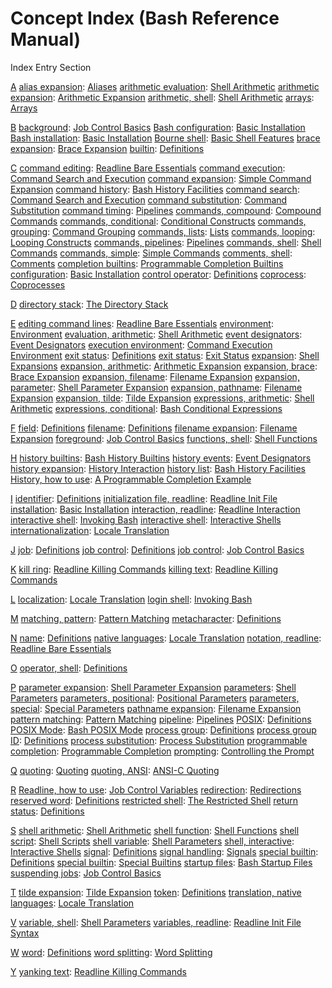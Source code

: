 # Concept Index \(Bash Reference Manual\)

 Index Entry  Section

 [A](concept-index-bash-reference-manual.md) [alias expansion](aliases-bash-reference-manual.md#index-alias-expansion): [Aliases](aliases-bash-reference-manual.md#Aliases) [arithmetic evaluation](shell-arithmetic-bash-reference-manual.md#index-arithmetic-evaluation): [Shell Arithmetic](shell-arithmetic-bash-reference-manual.md#Shell-Arithmetic) [arithmetic expansion](arithmetic-expansion-bash-reference-manual.md#index-arithmetic-expansion): [Arithmetic Expansion](arithmetic-expansion-bash-reference-manual.md#Arithmetic-Expansion) [arithmetic, shell](shell-arithmetic-bash-reference-manual.md#index-arithmetic_002c-shell): [Shell Arithmetic](shell-arithmetic-bash-reference-manual.md#Shell-Arithmetic) [arrays](arrays-bash-reference-manual.md#index-arrays): [Arrays](arrays-bash-reference-manual.md#Arrays)

 [B](concept-index-bash-reference-manual.md) [background](job-control-basics-bash-reference-manual.md#index-background): [Job Control Basics](job-control-basics-bash-reference-manual.md#Job-Control-Basics) [Bash configuration](basic-installation-bash-reference-manual.md#index-Bash-configuration): [Basic Installation](basic-installation-bash-reference-manual.md#Basic-Installation) [Bash installation](basic-installation-bash-reference-manual.md#index-Bash-installation): [Basic Installation](basic-installation-bash-reference-manual.md#Basic-Installation) [Bourne shell](basic-shell-features-bash-reference-manual.md#index-Bourne-shell): [Basic Shell Features](basic-shell-features-bash-reference-manual.md#Basic-Shell-Features) [brace expansion](brace-expansion-bash-reference-manual.md#index-brace-expansion): [Brace Expansion](brace-expansion-bash-reference-manual.md#Brace-Expansion) [builtin](definitions-bash-reference-manual.md#index-builtin-1): [Definitions](definitions-bash-reference-manual.md#Definitions)

 [C](concept-index-bash-reference-manual.md) [command editing](readline-bare-essentials-bash-reference-manual.md#index-command-editing): [Readline Bare Essentials](readline-bare-essentials-bash-reference-manual.md#Readline-Bare-Essentials) [command execution](command-search-and-execution-bash-reference-manual.md#index-command-execution): [Command Search and Execution](command-search-and-execution-bash-reference-manual.md#Command-Search-and-Execution) [command expansion](simple-command-expansion-bash-reference-manual.md#index-command-expansion): [Simple Command Expansion](simple-command-expansion-bash-reference-manual.md#Simple-Command-Expansion) [command history](bash-history-facilities-bash-reference-manual.md#index-command-history): [Bash History Facilities](bash-history-facilities-bash-reference-manual.md#Bash-History-Facilities) [command search](command-search-and-execution-bash-reference-manual.md#index-command-search): [Command Search and Execution](command-search-and-execution-bash-reference-manual.md#Command-Search-and-Execution) [command substitution](command-substitution-bash-reference-manual.md#index-command-substitution): [Command Substitution](command-substitution-bash-reference-manual.md#Command-Substitution) [command timing](pipelines-bash-reference-manual.md#index-command-timing): [Pipelines](pipelines-bash-reference-manual.md#Pipelines) [commands, compound](compound-commands-bash-reference-manual.md#index-commands_002c-compound): [Compound Commands](compound-commands-bash-reference-manual.md#Compound-Commands) [commands, conditional](conditional-constructs-bash-reference-manual.md#index-commands_002c-conditional): [Conditional Constructs](conditional-constructs-bash-reference-manual.md#Conditional-Constructs) [commands, grouping](command-grouping-bash-reference-manual.md#index-commands_002c-grouping): [Command Grouping](command-grouping-bash-reference-manual.md#Command-Grouping) [commands, lists](lists-bash-reference-manual.md#index-commands_002c-lists): [Lists](lists-bash-reference-manual.md#Lists) [commands, looping](looping-constructs-bash-reference-manual.md#index-commands_002c-looping): [Looping Constructs](looping-constructs-bash-reference-manual.md#Looping-Constructs) [commands, pipelines](pipelines-bash-reference-manual.md#index-commands_002c-pipelines): [Pipelines](pipelines-bash-reference-manual.md#Pipelines) [commands, shell](shell-commands-bash-reference-manual.md#index-commands_002c-shell): [Shell Commands](shell-commands-bash-reference-manual.md#Shell-Commands) [commands, simple](simple-commands-bash-reference-manual.md#index-commands_002c-simple): [Simple Commands](simple-commands-bash-reference-manual.md#Simple-Commands) [comments, shell](comments-bash-reference-manual.md#index-comments_002c-shell): [Comments](comments-bash-reference-manual.md#Comments) [completion builtins](programmable-completion-builtins-bash-reference-manual.md#index-completion-builtins): [Programmable Completion Builtins](programmable-completion-builtins-bash-reference-manual.md#Programmable-Completion-Builtins) [configuration](basic-installation-bash-reference-manual.md#index-configuration): [Basic Installation](basic-installation-bash-reference-manual.md#Basic-Installation) [control operator](definitions-bash-reference-manual.md#index-control-operator): [Definitions](definitions-bash-reference-manual.md#Definitions) [coprocess](coprocesses-bash-reference-manual.md#index-coprocess): [Coprocesses](coprocesses-bash-reference-manual.md#Coprocesses)

 [D](concept-index-bash-reference-manual.md) [directory stack](the-directory-stack-bash-reference-manual.md#index-directory-stack): [The Directory Stack](the-directory-stack-bash-reference-manual.md#The-Directory-Stack)

 [E](concept-index-bash-reference-manual.md) [editing command lines](readline-bare-essentials-bash-reference-manual.md#index-editing-command-lines): [Readline Bare Essentials](readline-bare-essentials-bash-reference-manual.md#Readline-Bare-Essentials) [environment](environment-bash-reference-manual.md#index-environment): [Environment](environment-bash-reference-manual.md#Environment) [evaluation, arithmetic](shell-arithmetic-bash-reference-manual.md#index-evaluation_002c-arithmetic): [Shell Arithmetic](shell-arithmetic-bash-reference-manual.md#Shell-Arithmetic) [event designators](event-designators-bash-reference-manual.md#index-event-designators): [Event Designators](event-designators-bash-reference-manual.md#Event-Designators) [execution environment](command-execution-environment-bash-reference-manual.md#index-execution-environment): [Command Execution Environment](command-execution-environment-bash-reference-manual.md#Command-Execution-Environment) [exit status](definitions-bash-reference-manual.md#index-exit-status): [Definitions](definitions-bash-reference-manual.md#Definitions) [exit status](exit-status-bash-reference-manual.md#index-exit-status-1): [Exit Status](exit-status-bash-reference-manual.md#Exit-Status) [expansion](shell-expansions-bash-reference-manual.md#index-expansion): [Shell Expansions](shell-expansions-bash-reference-manual.md#Shell-Expansions) [expansion, arithmetic](arithmetic-expansion-bash-reference-manual.md#index-expansion_002c-arithmetic): [Arithmetic Expansion](arithmetic-expansion-bash-reference-manual.md#Arithmetic-Expansion) [expansion, brace](brace-expansion-bash-reference-manual.md#index-expansion_002c-brace): [Brace Expansion](brace-expansion-bash-reference-manual.md#Brace-Expansion) [expansion, filename](filename-expansion-bash-reference-manual.md#index-expansion_002c-filename): [Filename Expansion](filename-expansion-bash-reference-manual.md#Filename-Expansion) [expansion, parameter](shell-parameter-expansion-bash-reference-manual.md#index-expansion_002c-parameter): [Shell Parameter Expansion](shell-parameter-expansion-bash-reference-manual.md#Shell-Parameter-Expansion) [expansion, pathname](filename-expansion-bash-reference-manual.md#index-expansion_002c-pathname): [Filename Expansion](filename-expansion-bash-reference-manual.md#Filename-Expansion) [expansion, tilde](tilde-expansion-bash-reference-manual.md#index-expansion_002c-tilde): [Tilde Expansion](tilde-expansion-bash-reference-manual.md#Tilde-Expansion) [expressions, arithmetic](shell-arithmetic-bash-reference-manual.md#index-expressions_002c-arithmetic): [Shell Arithmetic](shell-arithmetic-bash-reference-manual.md#Shell-Arithmetic) [expressions, conditional](bash-conditional-expressions-bash-reference-manual.md#index-expressions_002c-conditional): [Bash Conditional Expressions](bash-conditional-expressions-bash-reference-manual.md#Bash-Conditional-Expressions)

 [F](concept-index-bash-reference-manual.md) [field](definitions-bash-reference-manual.md#index-field): [Definitions](definitions-bash-reference-manual.md#Definitions) [filename](definitions-bash-reference-manual.md#index-filename): [Definitions](definitions-bash-reference-manual.md#Definitions) [filename expansion](filename-expansion-bash-reference-manual.md#index-filename-expansion): [Filename Expansion](filename-expansion-bash-reference-manual.md#Filename-Expansion) [foreground](job-control-basics-bash-reference-manual.md#index-foreground): [Job Control Basics](job-control-basics-bash-reference-manual.md#Job-Control-Basics) [functions, shell](shell-functions-bash-reference-manual.md#index-functions_002c-shell): [Shell Functions](shell-functions-bash-reference-manual.md#Shell-Functions)

 [H](concept-index-bash-reference-manual.md) [history builtins](bash-history-builtins-bash-reference-manual.md#index-history-builtins): [Bash History Builtins](bash-history-builtins-bash-reference-manual.md#Bash-History-Builtins) [history events](event-designators-bash-reference-manual.md#index-history-events): [Event Designators](event-designators-bash-reference-manual.md#Event-Designators) [history expansion](history-interaction-bash-reference-manual.md#index-history-expansion): [History Interaction](history-interaction-bash-reference-manual.md#History-Interaction) [history list](bash-history-facilities-bash-reference-manual.md#index-history-list): [Bash History Facilities](bash-history-facilities-bash-reference-manual.md#Bash-History-Facilities) [History, how to use](a-programmable-completion-example-bash-reference-manual.md#index-History_002c-how-to-use): [A Programmable Completion Example](a-programmable-completion-example-bash-reference-manual.md#A-Programmable-Completion-Example)

 [I](concept-index-bash-reference-manual.md) [identifier](definitions-bash-reference-manual.md#index-identifier): [Definitions](definitions-bash-reference-manual.md#Definitions) [initialization file, readline](readline-init-file-bash-reference-manual.md#index-initialization-file_002c-readline): [Readline Init File](readline-init-file-bash-reference-manual.md#Readline-Init-File) [installation](basic-installation-bash-reference-manual.md#index-installation): [Basic Installation](basic-installation-bash-reference-manual.md#Basic-Installation) [interaction, readline](readline-interaction-bash-reference-manual.md#index-interaction_002c-readline): [Readline Interaction](readline-interaction-bash-reference-manual.md#Readline-Interaction) [interactive shell](invoking-bash-bash-reference-manual.md#index-interactive-shell): [Invoking Bash](invoking-bash-bash-reference-manual.md#Invoking-Bash) [interactive shell](interactive-shells-bash-reference-manual.md#index-interactive-shell-1): [Interactive Shells](interactive-shells-bash-reference-manual.md#Interactive-Shells) [internationalization](locale-translation-bash-reference-manual.md#index-internationalization): [Locale Translation](locale-translation-bash-reference-manual.md#Locale-Translation)

 [J](concept-index-bash-reference-manual.md) [job](definitions-bash-reference-manual.md#index-job): [Definitions](definitions-bash-reference-manual.md#Definitions) [job control](definitions-bash-reference-manual.md#index-job-control): [Definitions](definitions-bash-reference-manual.md#Definitions) [job control](job-control-basics-bash-reference-manual.md#index-job-control-1): [Job Control Basics](job-control-basics-bash-reference-manual.md#Job-Control-Basics)

 [K](concept-index-bash-reference-manual.md) [kill ring](readline-killing-commands-bash-reference-manual.md#index-kill-ring): [Readline Killing Commands](readline-killing-commands-bash-reference-manual.md#Readline-Killing-Commands) [killing text](readline-killing-commands-bash-reference-manual.md#index-killing-text): [Readline Killing Commands](readline-killing-commands-bash-reference-manual.md#Readline-Killing-Commands)

 [L](concept-index-bash-reference-manual.md) [localization](locale-translation-bash-reference-manual.md#index-localization): [Locale Translation](locale-translation-bash-reference-manual.md#Locale-Translation) [login shell](invoking-bash-bash-reference-manual.md#index-login-shell): [Invoking Bash](invoking-bash-bash-reference-manual.md#Invoking-Bash)

 [M](concept-index-bash-reference-manual.md) [matching, pattern](pattern-matching-bash-reference-manual.md#index-matching_002c-pattern): [Pattern Matching](pattern-matching-bash-reference-manual.md#Pattern-Matching) [metacharacter](definitions-bash-reference-manual.md#index-metacharacter): [Definitions](definitions-bash-reference-manual.md#Definitions)

 [N](concept-index-bash-reference-manual.md) [name](definitions-bash-reference-manual.md#index-name): [Definitions](definitions-bash-reference-manual.md#Definitions) [native languages](locale-translation-bash-reference-manual.md#index-native-languages): [Locale Translation](locale-translation-bash-reference-manual.md#Locale-Translation) [notation, readline](readline-bare-essentials-bash-reference-manual.md#index-notation_002c-readline): [Readline Bare Essentials](readline-bare-essentials-bash-reference-manual.md#Readline-Bare-Essentials)

 [O](concept-index-bash-reference-manual.md) [operator, shell](definitions-bash-reference-manual.md#index-operator_002c-shell): [Definitions](definitions-bash-reference-manual.md#Definitions)

 [P](concept-index-bash-reference-manual.md) [parameter expansion](shell-parameter-expansion-bash-reference-manual.md#index-parameter-expansion): [Shell Parameter Expansion](shell-parameter-expansion-bash-reference-manual.md#Shell-Parameter-Expansion) [parameters](shell-parameters-bash-reference-manual.md#index-parameters): [Shell Parameters](shell-parameters-bash-reference-manual.md#Shell-Parameters) [parameters, positional](positional-parameters-bash-reference-manual.md#index-parameters_002c-positional): [Positional Parameters](positional-parameters-bash-reference-manual.md#Positional-Parameters) [parameters, special](special-parameters-bash-reference-manual.md#index-parameters_002c-special): [Special Parameters](special-parameters-bash-reference-manual.md#Special-Parameters) [pathname expansion](filename-expansion-bash-reference-manual.md#index-pathname-expansion): [Filename Expansion](filename-expansion-bash-reference-manual.md#Filename-Expansion) [pattern matching](pattern-matching-bash-reference-manual.md#index-pattern-matching): [Pattern Matching](pattern-matching-bash-reference-manual.md#Pattern-Matching) [pipeline](pipelines-bash-reference-manual.md#index-pipeline): [Pipelines](pipelines-bash-reference-manual.md#Pipelines) [POSIX](definitions-bash-reference-manual.md#index-POSIX): [Definitions](definitions-bash-reference-manual.md#Definitions) [POSIX Mode](bash-posix-mode-bash-reference-manual.md#index-POSIX-Mode): [Bash POSIX Mode](bash-posix-mode-bash-reference-manual.md#Bash-POSIX-Mode) [process group](definitions-bash-reference-manual.md#index-process-group): [Definitions](definitions-bash-reference-manual.md#Definitions) [process group ID](definitions-bash-reference-manual.md#index-process-group-ID): [Definitions](definitions-bash-reference-manual.md#Definitions) [process substitution](process-substitution-bash-reference-manual.md#index-process-substitution): [Process Substitution](process-substitution-bash-reference-manual.md#Process-Substitution) [programmable completion](programmable-completion-bash-reference-manual.md#index-programmable-completion): [Programmable Completion](programmable-completion-bash-reference-manual.md#Programmable-Completion) [prompting](controlling-the-prompt-bash-reference-manual.md#index-prompting): [Controlling the Prompt](controlling-the-prompt-bash-reference-manual.md#Controlling-the-Prompt)

 [Q](concept-index-bash-reference-manual.md) [quoting](quoting-bash-reference-manual.md#index-quoting): [Quoting](quoting-bash-reference-manual.md#Quoting) [quoting, ANSI](ansi-c-quoting-bash-reference-manual.md#index-quoting_002c-ANSI): [ANSI-C Quoting](ansi-c-quoting-bash-reference-manual.md#ANSI_002dC-Quoting)

 [R](concept-index-bash-reference-manual.md) [Readline, how to use](job-control-variables-bash-reference-manual.md#index-Readline_002c-how-to-use): [Job Control Variables](job-control-variables-bash-reference-manual.md#Job-Control-Variables) [redirection](redirections-bash-reference-manual.md#index-redirection): [Redirections](redirections-bash-reference-manual.md#Redirections) [reserved word](definitions-bash-reference-manual.md#index-reserved-word): [Definitions](definitions-bash-reference-manual.md#Definitions) [restricted shell](the-restricted-shell-bash-reference-manual.md#index-restricted-shell): [The Restricted Shell](the-restricted-shell-bash-reference-manual.md#The-Restricted-Shell) [return status](definitions-bash-reference-manual.md#index-return-status): [Definitions](definitions-bash-reference-manual.md#Definitions)

 [S](concept-index-bash-reference-manual.md) [shell arithmetic](shell-arithmetic-bash-reference-manual.md#index-shell-arithmetic): [Shell Arithmetic](shell-arithmetic-bash-reference-manual.md#Shell-Arithmetic) [shell function](shell-functions-bash-reference-manual.md#index-shell-function): [Shell Functions](shell-functions-bash-reference-manual.md#Shell-Functions) [shell script](shell-scripts-bash-reference-manual.md#index-shell-script): [Shell Scripts](shell-scripts-bash-reference-manual.md#Shell-Scripts) [shell variable](shell-parameters-bash-reference-manual.md#index-shell-variable): [Shell Parameters](shell-parameters-bash-reference-manual.md#Shell-Parameters) [shell, interactive](interactive-shells-bash-reference-manual.md#index-shell_002c-interactive): [Interactive Shells](interactive-shells-bash-reference-manual.md#Interactive-Shells) [signal](definitions-bash-reference-manual.md#index-signal): [Definitions](definitions-bash-reference-manual.md#Definitions) [signal handling](signals-bash-reference-manual.md#index-signal-handling): [Signals](signals-bash-reference-manual.md#Signals) [special builtin](definitions-bash-reference-manual.md#index-special-builtin): [Definitions](definitions-bash-reference-manual.md#Definitions) [special builtin](special-builtins-bash-reference-manual.md#index-special-builtin-1): [Special Builtins](special-builtins-bash-reference-manual.md#Special-Builtins) [startup files](bash-startup-files-bash-reference-manual.md#index-startup-files): [Bash Startup Files](bash-startup-files-bash-reference-manual.md#Bash-Startup-Files) [suspending jobs](job-control-basics-bash-reference-manual.md#index-suspending-jobs): [Job Control Basics](job-control-basics-bash-reference-manual.md#Job-Control-Basics)

 [T](concept-index-bash-reference-manual.md) [tilde expansion](tilde-expansion-bash-reference-manual.md#index-tilde-expansion): [Tilde Expansion](tilde-expansion-bash-reference-manual.md#Tilde-Expansion) [token](definitions-bash-reference-manual.md#index-token): [Definitions](definitions-bash-reference-manual.md#Definitions) [translation, native languages](locale-translation-bash-reference-manual.md#index-translation_002c-native-languages): [Locale Translation](locale-translation-bash-reference-manual.md#Locale-Translation)

 [V](concept-index-bash-reference-manual.md) [variable, shell](shell-parameters-bash-reference-manual.md#index-variable_002c-shell): [Shell Parameters](shell-parameters-bash-reference-manual.md#Shell-Parameters) [variables, readline](readline-init-file-syntax-bash-reference-manual.md#index-variables_002c-readline): [Readline Init File Syntax](readline-init-file-syntax-bash-reference-manual.md#Readline-Init-File-Syntax)

 [W](concept-index-bash-reference-manual.md) [word](definitions-bash-reference-manual.md#index-word): [Definitions](definitions-bash-reference-manual.md#Definitions) [word splitting](word-splitting-bash-reference-manual.md#index-word-splitting): [Word Splitting](word-splitting-bash-reference-manual.md#Word-Splitting)

 [Y](concept-index-bash-reference-manual.md) [yanking text](readline-killing-commands-bash-reference-manual.md#index-yanking-text): [Readline Killing Commands](readline-killing-commands-bash-reference-manual.md#Readline-Killing-Commands)

